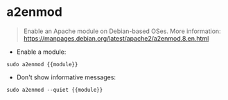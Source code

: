 # a2enmod

> Enable an Apache module on Debian-based OSes.
> More information: <https://manpages.debian.org/latest/apache2/a2enmod.8.en.html>

- Enable a module:

`sudo a2enmod {{module}}`

- Don't show informative messages:

`sudo a2enmod --quiet {{module}}`
